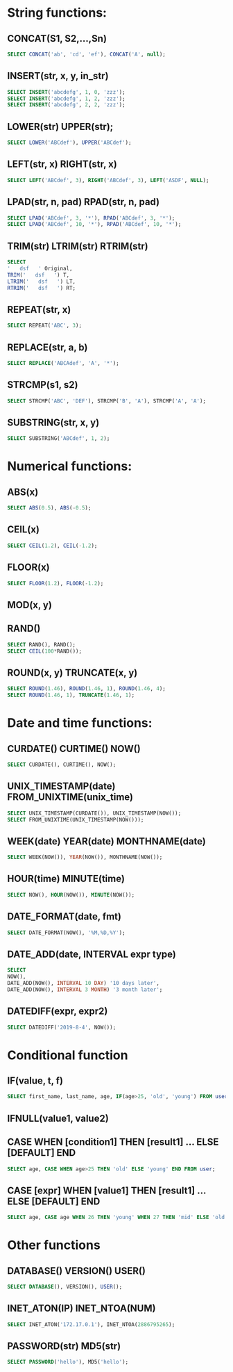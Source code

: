# String functions:
## CONCAT(S1, S2,...,Sn)
```sql
SELECT CONCAT('ab', 'cd', 'ef'), CONCAT('A', null);
```
## INSERT(str, x, y, in_str)
```sql
SELECT INSERT('abcdefg', 1, 0, 'zzz');
SELECT INSERT('abcdefg', 1, 2, 'zzz');
SELECT INSERT('abcdefg', 2, 2, 'zzz');
```
## LOWER(str) UPPER(str);
```sql
SELECT LOWER('ABCdef'), UPPER('ABCdef');
```
## LEFT(str, x) RIGHT(str, x)
```sql
SELECT LEFT('ABCdef', 3), RIGHT('ABCdef', 3), LEFT('ASDF', NULL);
```
## LPAD(str, n, pad) RPAD(str, n, pad)
```sql
SELECT LPAD('ABCdef', 3, '*'), RPAD('ABCdef', 3, '*');
SELECT LPAD('ABCdef', 10, '*'), RPAD('ABCdef', 10, '*');
```
## TRIM(str) LTRIM(str) RTRIM(str)
```sql
SELECT 
'   dsf   ' Original, 
TRIM('   dsf   ') T, 
LTRIM('   dsf   ') LT, 
RTRIM('   dsf   ') RT;
```
## REPEAT(str, x)
```sql
SELECT REPEAT('ABC', 3);
```
## REPLACE(str, a, b)
```sql
SELECT REPLACE('ABCAdef', 'A', '*');
```
## STRCMP(s1, s2)
```sql
SELECT STRCMP('ABC', 'DEF'), STRCMP('B', 'A'), STRCMP('A', 'A');
```
## SUBSTRING(str, x, y)
```sql
SELECT SUBSTRING('ABCdef', 1, 2);
```

# Numerical functions:

## ABS(x)
```sql
SELECT ABS(0.5), ABS(-0.5);
```
## CEIL(x)
```sql
SELECT CEIL(1.2), CEIL(-1.2);
```
## FLOOR(x)
```sql
SELECT FLOOR(1.2), FLOOR(-1.2);
```
## MOD(x, y)
## RAND()
```sql
SELECT RAND(), RAND();
SELECT CEIL(100*RAND());
```
## ROUND(x, y) TRUNCATE(x, y)
```sql
SELECT ROUND(1.46), ROUND(1.46, 1), ROUND(1.46, 4);
SELECT ROUND(1.46, 1), TRUNCATE(1.46, 1);
```

# Date and time functions:

## CURDATE() CURTIME() NOW()
```sql
SELECT CURDATE(), CURTIME(), NOW();
```
## UNIX_TIMESTAMP(date) FROM_UNIXTIME(unix_time)
```sql
SELECT UNIX_TIMESTAMP(CURDATE()), UNIX_TIMESTAMP(NOW());
SELECT FROM_UNIXTIME(UNIX_TIMESTAMP(NOW()));
```
## WEEK(date) YEAR(date) MONTHNAME(date)
```sql
SELECT WEEK(NOW()), YEAR(NOW()), MONTHNAME(NOW());
```
## HOUR(time) MINUTE(time)
```sql
SELECT NOW(), HOUR(NOW()), MINUTE(NOW());
```
## DATE_FORMAT(date, fmt)
```sql
SELECT DATE_FORMAT(NOW(), '%M,%D,%Y');
```
## DATE_ADD(date, INTERVAL expr type)
```sql
SELECT 
NOW(), 
DATE_ADD(NOW(), INTERVAL 10 DAY) '10 days later', 
DATE_ADD(NOW(), INTERVAL 3 MONTH) '3 month later';
```
## DATEDIFF(expr, expr2)
```sql
SELECT DATEDIFF('2019-8-4', NOW());
```

# Conditional function

## IF(value, t, f)
```sql
SELECT first_name, last_name, age, IF(age>25, 'old', 'young') FROM user;
```
## IFNULL(value1, value2)
## CASE WHEN [condition1] THEN [result1] ... ELSE [DEFAULT] END
```sql
SELECT age, CASE WHEN age>25 THEN 'old' ELSE 'young' END FROM user;
```
## CASE [expr] WHEN [value1] THEN [result1] ... ELSE [DEFAULT] END
```sql
SELECT age, CASE age WHEN 26 THEN 'young' WHEN 27 THEN 'mid' ELSE 'old' END FROM user;
```
# Other functions

## DATABASE() VERSION() USER()
```sql
SELECT DATABASE(), VERSION(), USER();
```
## INET_ATON(IP) INET_NTOA(NUM)
```sql
SELECT INET_ATON('172.17.0.1'), INET_NTOA(2886795265);
```
## PASSWORD(str) MD5(str)
```sql
SELECT PASSWORD('hello'), MD5('hello');
```

